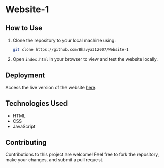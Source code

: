 # Website-1

## How to Use

1. Clone the repository to your local machine using:
    ```bash
    git clone https://github.com/Bhavya312007/Website-1
    ```
2. Open `index.html` in your browser to view and test the website locally.

## Deployment

Access the live version of the website [here](https://bhavya312007.github.io/Website-1/).


## Technologies Used

- HTML
- CSS
- JavaScript

## Contributing

Contributions to this project are welcome! Feel free to fork the repository, make your changes, and submit a pull request.

